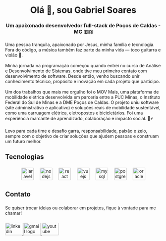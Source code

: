 <h1 align="center">Olá 👋, sou Gabriel Soares</h1>

###

<h3 align="center">Um apaixonado desenvolvedor full-stack de Poços de Caldas - MG 🇧🇷</h3>

###

<p align="left">Uma pessoa tranquila, apaixonado por Jesus, minha família e tecnologia. Fora do código, a música também faz parte da minha vida — toco guitarra e violão 🎸.<br><br>Minha jornada na programação começou quando entrei no curso de Análise e Desenvolvimento de Sistemas, onde tive meu primeiro contato com desenvolvimento de software. Desde então, venho buscando unir conhecimento técnico, propósito e inovação em cada projeto que participo.<br><br>Um dos trabalhos que mais me orgulho foi o MOV Mais, uma plataforma de mobilidade elétrica desenvolvida em parceria entre a PUC Minas, o Instituto Federal do Sul de Minas e a DME Poços de Caldas. O projeto uniu software (site administrativo e aplicativo) e soluções reais de mobilidade sustentável, como uma carruagem elétrica, eletropostos e bicicletários. Foi uma experiência marcante de aprendizado, colaboração e impacto social. 🚀⚡<br><br>Levo para cada time e desafio garra, responsabilidade, paixão e zelo, sempre com o objetivo de criar soluções que ajudem pessoas e construam um futuro melhor.</p>

###

<h2 align="left">Tecnologias</h2>

###

<div align="center">
  <img src="https://img.shields.io/badge/Laravel-FF2D20?logo=laravel&logoColor=white&style=for-the-badge" height="40" alt="laravel logo"  />
  <img width="12" />
  <img src="https://img.shields.io/badge/Node.js-339933?logo=nodedotjs&logoColor=white&style=for-the-badge" height="40" alt="nodejs logo"  />
  <img width="12" />
  <img src="https://img.shields.io/badge/React-61DAFB?logo=react&logoColor=black&style=for-the-badge" height="40" alt="react logo"  />
  <img width="12" />
  <img src="https://img.shields.io/badge/Vue.js-4FC08D?logo=vuedotjs&logoColor=black&style=for-the-badge" height="40" alt="vuejs logo"  />
  <img width="12" />
  <img src="https://img.shields.io/badge/MySQL-4479A1?logo=mysql&logoColor=white&style=for-the-badge" height="40" alt="mysql logo"  />
  <img width="12" />
  <img src="https://img.shields.io/badge/PostgreSQL-4169E1?logo=postgresql&logoColor=white&style=for-the-badge" height="40" alt="postgresql logo"  />
  <img width="12" />
  <img src="https://img.shields.io/badge/Oracle-F80000?logo=oracle&logoColor=white&style=for-the-badge" height="40" alt="oracle logo"  />
</div>

###

<h2 align="left">Contato</h2>

###

<p align="left">Se quiser trocar ideias ou colaborar em projetos, fique à vontade para me chamar!</p>

###

<div align="left">
  <a href="https://www.linkedin.com/in/gabriel-soares--" target="_blank">
    <img src="https://raw.githubusercontent.com/maurodesouza/profile-readme-generator/master/src/assets/icons/social/linkedin/default.svg" width="55" height="40" alt="linkedin logo"  />
  </a>
  <a href="mailto:gabrielsoaresramos05@gmail.com target="_blank">
    <img src="https://raw.githubusercontent.com/maurodesouza/profile-readme-generator/master/src/assets/icons/social/gmail/default.svg" width="55" height="40" alt="gmail logo"  />
  </a>
  <a href="https://www.youtube.com/@gasoaress" target="_blank">
    <img src="https://raw.githubusercontent.com/maurodesouza/profile-readme-generator/master/src/assets/icons/social/youtube/default.svg" width="55" height="40" alt="youtube logo"  />
  </a>
</div>

###
